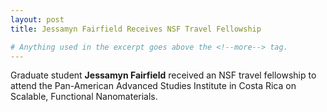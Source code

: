 ```yaml
---
layout: post
title: Jessamyn Fairfield Receives NSF Travel Fellowship

# Anything used in the excerpt goes above the <!--more--> tag.
---
```

Graduate student **Jessamyn Fairfield** received an NSF travel fellowship to attend the Pan-American Advanced Studies Institute in Costa Rica on Scalable, Functional Nanomaterials.

<!--more-->
